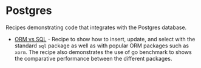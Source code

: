 # Postgres

Recipes demonstrating code that integrates with the Postgres database. 

* [ORM vs SQL](orm-sql) - Recipe to show how to insert, update, and select with the standard `sql` package as well as with popular ORM packages such as `xorm`. The recipe also demonstrates the use of go benchmark to shows the comparative performance between the different packages. 
